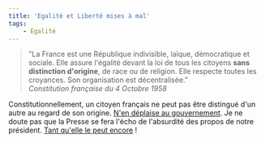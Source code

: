 ```yaml
---
title: 'Egalité et Liberté mises à mal'
tags:
    - Égalité
---
```


> "La France est une République indivisible, laïque, démocratique et sociale.
> Elle assure l'égalité devant la loi de tous les citoyens **sans distinction
> d'origine**, de race ou de religion. Elle respecte toutes les croyances. Son
> organisation est décentralisée."  
> <cite>Constitution française du 4 Octobre 1958</cite>

Constitutionnellement, un citoyen français ne peut pas être distingué d'un autre
au regard de son origine.
[N'en déplaise au gouvernement](http://www.lemonde.fr/politique/article/2010/07/30/nicolas-sarkozy-met-la-decheance-de-nationalite-au-cœur-de-sa-politique-securitaire_1393949_823448.html '" Sarkozy met la déchéance de nationalité au cœur de sa politique sécuritaire " - Le Monde').
Je ne doute pas que la Presse se fera l'écho de l'absurdité des propos de notre
président.
[Tant qu'elle le peut encore](http://www.numerama.com/magazine/16209_2-la-deputee-ump-marland-militello-veut-reguler-la-liberte-de-la-presse.html '" La députée UMP Marland-Militello veut réguler la liberté de la presse " - Numerama')&nbsp;!
